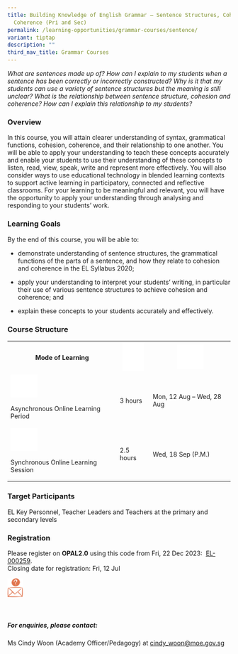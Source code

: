 ```yaml
---
title: Building Knowledge of English Grammar – Sentence Structures, Cohesion and
  Coherence (Pri and Sec)
permalink: /learning-opportunities/grammar-courses/sentence/
variant: tiptap
description: ""
third_nav_title: Grammar Courses
---
```

<p><em>What are sentences made up of? How can I explain to my students when a sentence has been correctly or incorrectly constructed? Why is it that my students can use a variety of sentence structures but the meaning is still unclear? What is the relationship between sentence structure, cohesion and coherence? How can I explain this relationship to my students?</em>
</p>
<h3>Overview</h3>
<p>In this course, you will attain clearer understanding of syntax, grammatical
functions, cohesion, coherence, and their relationship to one another.
You will be able to apply your understanding to teach these concepts accurately
and enable your students to use their understanding of these concepts to
listen, read, view, speak, write and represent more effectively. You will
also consider ways to use educational technology in blended learning contexts
to support active learning in participatory, connected and reflective classrooms.
For your learning to be meaningful and relevant, you will have the opportunity
to apply your understanding through analysing and responding to your students’
work.</p>
<h3>Learning Goals</h3>
<p>By the end of this course, you will be able to:</p>
<ul data-tight="true" class="tight">
<li>
<p>demonstrate understanding of sentence structures, the grammatical functions
of the parts of a sentence, and how they relate to cohesion and coherence
in the EL Syllabus 2020;</p>
</li>
<li>
<p>apply your understanding to interpret your students’ writing, in particular
their use of various sentence structures to achieve cohesion and coherence;
and</p>
</li>
<li>
<p>explain these concepts to your students accurately and effectively.</p>
</li>
</ul>
<h3>Course Structure</h3>
<table style="minWidth: 75px">
<colgroup>
<col>
<col>
<col>
</colgroup>
<tbody>
<tr>
<th rowspan="1" colspan="1">
<p>Mode of Learning</p>
</th>
<th rowspan="1" colspan="1">
<div class="isomer-image-wrapper">
<img style="width:50px" height="auto" width="100%" alt="Picture7" src="/images/picture7.png">
</div>
</th>
<th rowspan="1" colspan="1">
<div class="isomer-image-wrapper">
<img style="width:60px" height="auto" width="100%" alt="Picture8" src="/images/picture8.png">
</div>
</th>
</tr>
<tr>
<td rowspan="1" colspan="1">
<div class="isomer-image-wrapper">
<img style="width:60px" height="auto" width="100%" alt="Picture9" src="/images/picture9.png">
</div>
<p>Asynchronous Online Learning Period</p>
</td>
<td rowspan="1" colspan="1">
<p>3 hours</p>
</td>
<td rowspan="1" colspan="1">
<p>Mon, 12 Aug – Wed, 28 Aug</p>
</td>
</tr>
<tr>
<td rowspan="1" colspan="1">
<div class="isomer-image-wrapper">
<img style="width:60px" height="auto" width="100%" alt="Picture10" src="/images/picture10.png">
</div>
<p>Synchronous Online Learning Session</p>
</td>
<td rowspan="1" colspan="1">
<p>2.5 hours</p>
</td>
<td rowspan="1" colspan="1">
<p>Wed, 18 Sep (P.M.)</p>
</td>
</tr>
</tbody>
</table>
<p></p>
<h3>Target Participants</h3>
<p>EL Key Personnel, Teacher Leaders and Teachers at the primary and secondary
levels</p>
<h3>Registration</h3>
<p>Please register on&nbsp;<strong>OPAL2.0</strong>&nbsp;using this code
from Fri, 22 Dec 2023:&nbsp; <a href="https://www.opal2.moe.edu.sg/app/learner/detail/course/6a663c3e-0d43-4723-9b5a-f32ac4c08c9a" rel="noopener noreferrer nofollow" target="_blank">EL-000259</a>.
<br>Closing date for registration: Fri, 12 Jul</p>
<div class="isomer-image-wrapper">
<img style="width:7%" height="auto" width="100%" src="/images/picture17.png">
</div>
<p>
<br>
</p>
<h5>For enquiries, please contact:</h5>
<p>Ms Cindy Woon (Academy Officer/Pedagogy) at <a href="mailto:cindy_woon@moe.gov.sg" rel="noopener noreferrer nofollow" target="_blank">cindy_woon@moe.gov.sg</a>
</p>
